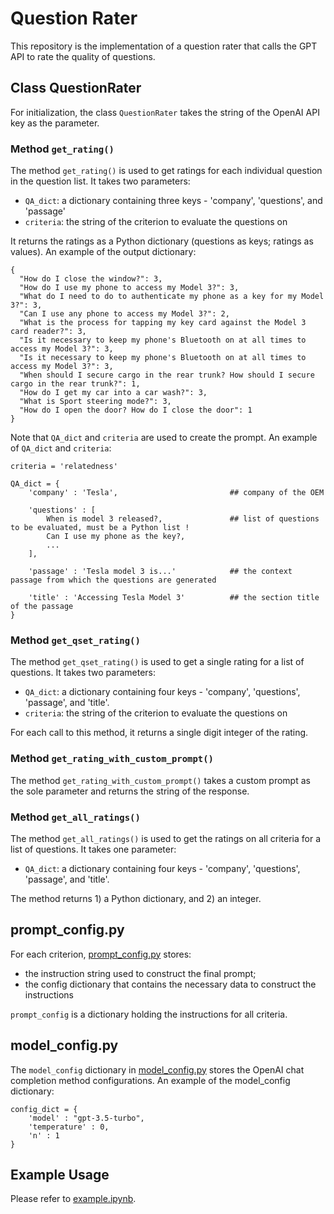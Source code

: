 # Question Rater

This repository is the implementation of a question rater that calls the GPT API to rate the quality of questions.



## Class **QuestionRater**

For initialization, the class `QuestionRater` takes the string of the OpenAI API key as the parameter.

### Method `get_rating()`

The method `get_rating()` is used to get ratings for each individual question in the question list. It takes two parameters:

- `QA_dict`: a dictionary containing three keys - 'company', 'questions', and 'passage'
- `criteria`: the string of the criterion to evaluate the questions on

It returns the ratings as a Python dictionary (questions as keys; ratings as values). An example of the output dictionary:
```
{
  "How do I close the window?": 3,
  "How do I use my phone to access my Model 3?": 3,
  "What do I need to do to authenticate my phone as a key for my Model 3?": 3,
  "Can I use any phone to access my Model 3?": 2,
  "What is the process for tapping my key card against the Model 3 card reader?": 3,
  "Is it necessary to keep my phone's Bluetooth on at all times to access my Model 3?": 3,
  "Is it necessary to keep my phone's Bluetooth on at all times to access my Model 3?": 3,
  "When should I secure cargo in the rear trunk? How should I secure cargo in the rear trunk?": 1,
  "How do I get my car into a car wash?": 3,
  "What is Sport steering mode?": 3,
  "How do I open the door? How do I close the door": 1
}
```
Note that `QA_dict` and `criteria` are used to create the prompt. An example of `QA_dict` and `criteria`:

```
criteria = 'relatedness'

QA_dict = {
    'company' : 'Tesla',                         ## company of the OEM

    'questions' : [
        When is model 3 released?,               ## list of questions to be evaluated, must be a Python list !
        Can I use my phone as the key?,
        ...
    ],

    'passage' : 'Tesla model 3 is...'            ## the context passage from which the questions are generated

    'title' : 'Accessing Tesla Model 3'          ## the section title of the passage
}
```

### Method `get_qset_rating()`

The method `get_qset_rating()` is used to get a single rating for a list of questions. It takes two parameters:

- `QA_dict`: a dictionary containing four keys - 'company', 'questions', 'passage', and 'title'.
- `criteria`: the string of the criterion to evaluate the questions on

For each call to this method, it returns a single digit integer of the rating.

### Method `get_rating_with_custom_prompt()`

The method `get_rating_with_custom_prompt()` takes a custom prompt as the sole parameter and returns the string of the response.

### Method `get_all_ratings()`

The method `get_all_ratings()` is used to get the ratings on all criteria for a list of questions. It takes one parameter:

- `QA_dict`: a dictionary containing four keys - 'company', 'questions', 'passage', and 'title'.

The method returns 1) a Python dictionary, and 2) an integer.

## prompt_config.py

For each criterion, [prompt_config.py](prompt_config.py) stores:
- the instruction string used to construct the final prompt;
- the config dictionary that contains the necessary data to construct the instructions

`prompt_config` is a dictionary holding the instructions for all criteria.

## model_config.py

The `model_config` dictionary in [model_config.py](model_config.py) stores the OpenAI chat completion method configurations. An example of the model_config dictionary:

```config
config_dict = {
    'model' : "gpt-3.5-turbo",
    'temperature' : 0,
    'n' : 1
}
```

## Example Usage

Please refer to [example.ipynb](example.ipynb).
